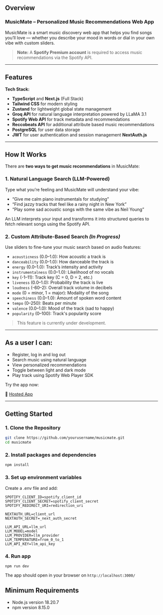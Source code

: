 ## Overview

### MusicMate – Personalized Music Recommendations Web App

MusicMate is a smart music discovery web app that helps you find songs you’ll love — whether you describe your mood in words or dial in your own vibe with custom sliders.

> **Note:** A **Spotify Premium account** is required to access music recommendations via the Spotify API.

---

## Features

**Tech Stack:**

- **TypeScript** and **Next.js** (Full Stack)
- **Tailwind CSS** for modern styling
- **Zustand** for lightweight global state management
- **Groq API** for natural language interpretation powered by LLaMA 3.1
- **Spotify Web API** for track metadata and recommendations
- **Reccobeats API** for additional attribute based music recommendations
- **PostgreSQL** for user data storage
- **JWT** for user authentication and session management **NextAuth.js**

---

## How It Works

There are **two ways to get music recommendations** in MusicMate:

### 1. Natural Language Search (LLM-Powered)

Type what you’re feeling and MusicMate will understand your vibe:

- “Give me calm piano instrumentals for studying”
- “Find jazzy tracks that feel like a rainy night in New York”
- “Play some sad acoustic songs with the same vibe as Neil Young”

An LLM interprets your input and transforms it into structured queries to fetch relevant songs using the Spotify API.

### 2. Custom Attribute-Based Search _(In Progress)_

Use sliders to fine-tune your music search based on audio features:

- `acousticness` (0.0–1.0): How acoustic a track is
- `danceability` (0.0–1.0): How danceable the track is
- `energy` (0.0–1.0): Track’s intensity and activity
- `instrumentalness` (0.0–1.0): Likelihood of no vocals
- `key` (-1–11): Track key (C = 0, D = 2, etc.)
- `liveness` (0.0–1.0): Probability the track is live
- `loudness` (-60–2): Overall track volume in decibels
- `mode` (0 = minor, 1 = major): Modality of the song
- `speechiness` (0.0–1.0): Amount of spoken word content
- `tempo` (0–250): Beats per minute
- `valence` (0.0–1.0): Mood of the track (sad to happy)
- `popularity` (0–100): Track's popularity score

> This feature is currently under development.

---

## As a user I can:

- Register, log in and log out
- Search music using natural language
- View personalized recommendations
- Toggle between light and dark mode
- Play track using Spotify Web Player SDK

Try the app now:

🔗 [Hosted App](https://musicmate-kohl.vercel.app/)

---

## Getting Started

### 1. Clone the Repository

```bash
git clone https://github.com/yourusername/musicmate.git
cd musicmate
```

### 2. Install packages and dependencies

```bash
npm install
```

### 3. Set up environment variables

Create a .env file and add:

```
SPOTIFY_CLIENT_ID=spotify_client_id
SPOTIFY_CLIENT_SECRET=spotify_client_secret
SPOTIFY_REDIRECT_URI=redirection_uri

NEXTAUTH_URL=client_url
NEXTAUTH_SECRET=_next_auth_secret

LLM_API_URL=llm_url
LLM_MODEL=model
LLM_PROVIDER=llm_provider
LLM_TEMPERATURE=from_0_to_1
LLM_API_KEY=llm_api_key

```

### 4. Run app

```
npm run dev
```

The app should open in your browser on `http://localhost:3000/`

## Minimum Requirements

<ul>
    <li>Node.js version 18.20.7</li>
    <li>npm version 8.15.0</li>
</ul>

<br>
